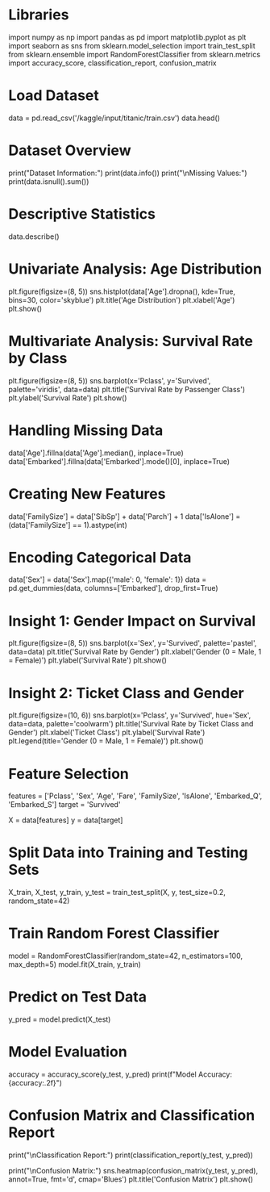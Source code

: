 



# Libraries
import numpy as np
import pandas as pd
import matplotlib.pyplot as plt
import seaborn as sns
from sklearn.model_selection import train_test_split
from sklearn.ensemble import RandomForestClassifier
from sklearn.metrics import accuracy_score, classification_report, confusion_matrix

# Load Dataset
data = pd.read_csv('/kaggle/input/titanic/train.csv')
data.head()

# Dataset Overview
print("Dataset Information:")
print(data.info())
print("\nMissing Values:")
print(data.isnull().sum())

# Descriptive Statistics
data.describe()

# Univariate Analysis: Age Distribution
plt.figure(figsize=(8, 5))
sns.histplot(data['Age'].dropna(), kde=True, bins=30, color='skyblue')
plt.title('Age Distribution')
plt.xlabel('Age')
plt.show()

# Multivariate Analysis: Survival Rate by Class
plt.figure(figsize=(8, 5))
sns.barplot(x='Pclass', y='Survived', palette='viridis', data=data)
plt.title('Survival Rate by Passenger Class')
plt.ylabel('Survival Rate')
plt.show()

# Handling Missing Data
data['Age'].fillna(data['Age'].median(), inplace=True)
data['Embarked'].fillna(data['Embarked'].mode()[0], inplace=True)

# Creating New Features
data['FamilySize'] = data['SibSp'] + data['Parch'] + 1
data['IsAlone'] = (data['FamilySize'] == 1).astype(int)

# Encoding Categorical Data
data['Sex'] = data['Sex'].map({'male': 0, 'female': 1})
data = pd.get_dummies(data, columns=['Embarked'], drop_first=True)

# Insight 1: Gender Impact on Survival
plt.figure(figsize=(8, 5))
sns.barplot(x='Sex', y='Survived', palette='pastel', data=data)
plt.title('Survival Rate by Gender')
plt.xlabel('Gender (0 = Male, 1 = Female)')
plt.ylabel('Survival Rate')
plt.show()

# Insight 2: Ticket Class and Gender
plt.figure(figsize=(10, 6))
sns.barplot(x='Pclass', y='Survived', hue='Sex', data=data, palette='coolwarm')
plt.title('Survival Rate by Ticket Class and Gender')
plt.xlabel('Ticket Class')
plt.ylabel('Survival Rate')
plt.legend(title='Gender (0 = Male, 1 = Female)')
plt.show()

# Feature Selection
features = ['Pclass', 'Sex', 'Age', 'Fare', 'FamilySize', 'IsAlone', 
            'Embarked_Q', 'Embarked_S']
target = 'Survived'

X = data[features]
y = data[target]

# Split Data into Training and Testing Sets
X_train, X_test, y_train, y_test = train_test_split(X, y, test_size=0.2, random_state=42)

# Train Random Forest Classifier
model = RandomForestClassifier(random_state=42, n_estimators=100, max_depth=5)
model.fit(X_train, y_train)

# Predict on Test Data
y_pred = model.predict(X_test)

# Model Evaluation
accuracy = accuracy_score(y_test, y_pred)
print(f"Model Accuracy: {accuracy:.2f}")

# Confusion Matrix and Classification Report
print("\nClassification Report:")
print(classification_report(y_test, y_pred))

print("\nConfusion Matrix:")
sns.heatmap(confusion_matrix(y_test, y_pred), annot=True, fmt='d', cmap='Blues')
plt.title('Confusion Matrix')
plt.show()


